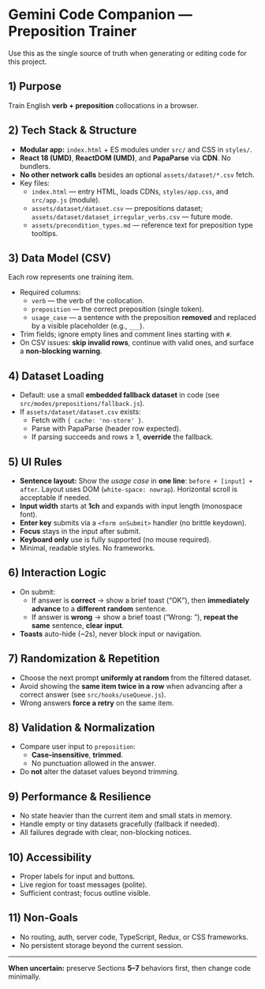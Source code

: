 # Gemini Code Companion — Preposition Trainer

Use this as the single source of truth when generating or editing code for this project.

## 1) Purpose
Train English **verb + preposition** collocations in a browser.

## 2) Tech Stack & Structure
- **Modular app:** `index.html` + ES modules under `src/` and CSS in `styles/`.
- **React 18 (UMD)**, **ReactDOM (UMD)**, and **PapaParse** via **CDN**. No bundlers.
- **No other network calls** besides an optional `assets/dataset/*.csv` fetch.
- Key files:
    - `index.html` — entry HTML, loads CDNs, `styles/app.css`, and `src/app.js` (module).
    - `assets/dataset/dataset.csv` — prepositions dataset; `assets/dataset/dataset_irregular_verbs.csv` — future mode.
    - `assets/precondition_types.md` — reference text for preposition type tooltips.

## 3) Data Model (CSV)
Each row represents one training item.
- Required columns:
    - `verb` — the verb of the collocation.
    - `preposition` — the correct preposition (single token).
    - `usage_case` — a sentence with the preposition **removed** and replaced by a visible placeholder (e.g., `___`).
- Trim fields; ignore empty lines and comment lines starting with `#`.
- On CSV issues: **skip invalid rows**, continue with valid ones, and surface a **non-blocking warning**.

## 4) Dataset Loading
- Default: use a small **embedded fallback dataset** in code (see `src/modes/prepositions/fallback.js`).
- If `assets/dataset/dataset.csv` exists:
    - Fetch with `{ cache: 'no-store' }`.
    - Parse with PapaParse (header row expected).
    - If parsing succeeds and rows ≥ 1, **override** the fallback.

## 5) UI Rules
- **Sentence layout:** Show the *usage case* in **one line**: `before + [input] + after`. Layout uses DOM (`white-space: nowrap`). Horizontal scroll is acceptable if needed.
- **Input width** starts at **1ch** and expands with input length (monospace font).
- **Enter key** submits via a `<form onSubmit>` handler (no brittle keydown).
- **Focus** stays in the input after submit.
- **Keyboard only** use is fully supported (no mouse required).
- Minimal, readable styles. No frameworks.

## 6) Interaction Logic
- On submit:
    - If answer is **correct** → show a brief toast (“OK”), then **immediately advance** to a **different random** sentence.
    - If answer is **wrong** → show a brief toast (“Wrong: <correct>”), **repeat the same** sentence, **clear input**.
- **Toasts** auto-hide (~2s), never block input or navigation.

## 7) Randomization & Repetition
- Choose the next prompt **uniformly at random** from the filtered dataset.
- Avoid showing the **same item twice in a row** when advancing after a correct answer (see `src/hooks/useQueue.js`).
- Wrong answers **force a retry** on the same item.

## 8) Validation & Normalization
- Compare user input to `preposition`:
    - **Case-insensitive**, **trimmed**.
    - No punctuation allowed in the answer.
- Do **not** alter the dataset values beyond trimming.

## 9) Performance & Resilience
- No state heavier than the current item and small stats in memory.
- Handle empty or tiny datasets gracefully (fallback if needed).
- All failures degrade with clear, non-blocking notices.

## 10) Accessibility
- Proper labels for input and buttons.
- Live region for toast messages (polite).
- Sufficient contrast; focus outline visible.

## 11) Non-Goals
- No routing, auth, server code, TypeScript, Redux, or CSS frameworks.
- No persistent storage beyond the current session.

---
**When uncertain:** preserve Sections **5–7** behaviors first, then change code minimally.
